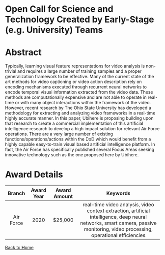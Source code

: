 
Open Call for Science and Technology Created by Early-Stage (e.g. University) Teams
===================================================================================

# Abstract


Typically, learning visual feature representations for video analysis is non-trivial and requires a large number of training samples and a proper generalization framework to be effective. Many of the current state of the art methods for video captioning or video action description rely on encoding mechanisms executed through recurrent neural networks to encode temporal visual information extracted from the video data. These methods are computationally expensive and are not able to operate in real-time or with many object interactions within the framework of the video. However, recent research by The Ohio State University has developed a methodology for extracting and analyzing video frameworks in a real-time highly accurate manner. In this paper, Ubihere is proposing building upon that research to create a commercial implementation of this artificial intelligence research to develop a high impact solution for relevant Air Force operations. There are a very large number of existing functions/operations/actions within the DoD which would benefit from a highly capable easy-to-train visual based artificial intelligence platform. In fact, the Air Force has specifically published several Focus Areas seeking innovative technology such as the one proposed here by Ubihere.  

# Award Details

|Branch|Award Year|Award Amount|Keywords|
| :---: | :---: | :---: | :---: |
|Air Force|2020|$25,000|real-time video analysis, video context extraction, artificial intelligence, deep neural networks, smart camera, passive monitoring, video processing, operational efficiencies|
  
  


[Back to Home](https://github.com/chrischow/dod_sbir_awards/DJ/#1596)